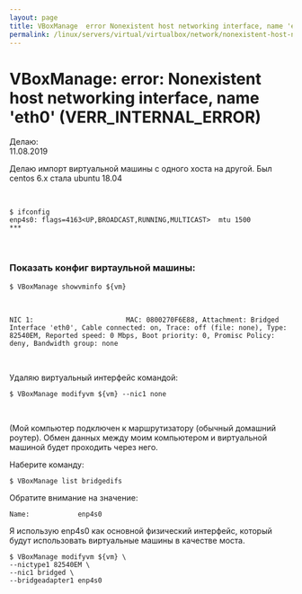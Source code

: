 ```yaml
---
layout: page
title: VBoxManage  error Nonexistent host networking interface, name 'eth0' (VERR_INTERNAL_ERROR)
permalink: /linux/servers/virtual/virtualbox/network/nonexistent-host-networking-interface/
---
```


# VBoxManage: error: Nonexistent host networking interface, name 'eth0' (VERR_INTERNAL_ERROR)


Делаю:  
11.08.2019


Делаю импорт виртуальной машины с одного хоста на другой. Был centos 6.x стала ubuntu 18.04

<br/>

    $ ifconfig
    enp4s0: flags=4163<UP,BROADCAST,RUNNING,MULTICAST>  mtu 1500
    ***

<br/>

### Показать конфиг виртаульной машины:

    $ VBoxManage showvminfo ${vm}

<br/>

    NIC 1:                       MAC: 0800270F6E88, Attachment: Bridged Interface 'eth0', Cable connected: on, Trace: off (file: none), Type: 82540EM, Reported speed: 0 Mbps, Boot priority: 0, Promisc Policy: deny, Bandwidth group: none

<br/>

Удаляю виртуальный интерфейс командой:

    $ VBoxManage modifyvm ${vm} --nic1 none

<br/>

(Мой компьютер подключен к маршрутизатору (обычный домашний роутер). Обмен данных между моим компьютером и виртуальной машиной будет проходить через него. 

Наберите команду:

    $ VBoxManage list bridgedifs

Обратите внимание на значение:

    Name:            enp4s0


Я использую enp4s0 как основной физический интерфейс, который будут использовать виртуальные машины в качестве моста.


    $ VBoxManage modifyvm ${vm} \
    --nictype1 82540EM \
    --nic1 bridged \
    --bridgeadapter1 enp4s0